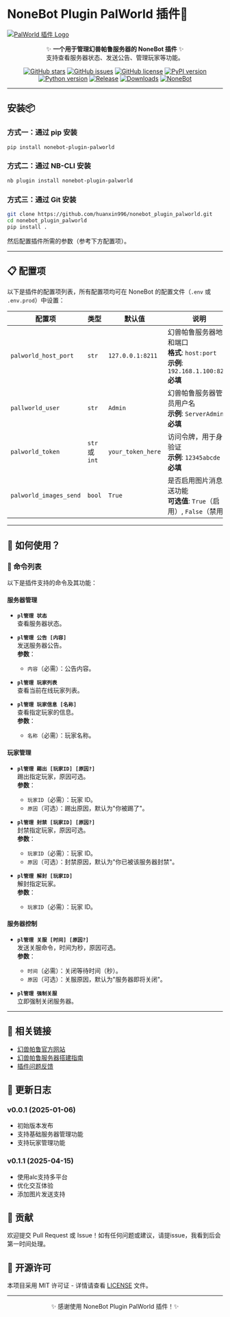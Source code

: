 <!-- markdownlint-disable MD033 -->

# NoneBot Plugin PalWorld 插件🌟

[![PalWorld 插件 Logo](https://raw.githubusercontent.com/huanxin996/nonebot_plugin_hx-yinying/main/.venv/hx_img.png)](https://blog.huanxinbot.com/)

<div align="center">

✨ **一个用于管理幻兽帕鲁服务器的 NoneBot 插件** ✨  
支持查看服务器状态、发送公告、管理玩家等功能。

</div>

<div align="center">

[![GitHub stars](https://img.shields.io/github/stars/huanxin996/nonebot_plugin_palworld?style=social)](https://github.com/huanxin996/nonebot_plugin_palworld)
[![GitHub issues](https://img.shields.io/github/issues/huanxin996/nonebot_plugin_palworld)](https://github.com/huanxin996/nonebot_plugin_palworld/issues)
[![GitHub license](https://img.shields.io/github/license/huanxin996/nonebot_plugin_palworld)](https://github.com/huanxin996/nonebot_plugin_palworld/blob/main/LICENSE)
[![PyPI version](https://img.shields.io/pypi/v/nonebot-plugin-palworld)](https://pypi.org/project/nonebot-plugin-palworld/)
[![Python version](https://img.shields.io/badge/python-3.8+-blue.svg)](https://www.python.org/)
[![Release](https://img.shields.io/github/v/release/huanxin996/nonebot_plugin_palworld?include_prereleases)](https://github.com/huanxin996/nonebot_plugin_palworld/releases)
[![Downloads](https://img.shields.io/pypi/dm/nonebot-plugin-palworld)](https://pypi.org/project/nonebot-plugin-palworld/)
[![NoneBot](https://img.shields.io/badge/NoneBot-2.0-brightgreen)](https://v2.nonebot.dev/)

</div>

---

## 安装📦

### 方式一：通过 pip 安装

```bash
pip install nonebot-plugin-palworld
```

### 方式二：通过 NB-CLI 安装

```bash
nb plugin install nonebot-plugin-palworld
```

### 方式三：通过 Git 安装

```bash
git clone https://github.com/huanxin996/nonebot_plugin_palworld.git
cd nonebot_plugin_palworld
pip install .
```

然后配置插件所需的参数（参考下方配置项）。

---

## 📋 配置项

以下是插件的配置项列表，所有配置项均可在 NoneBot 的配置文件（`.env` 或 `.env.prod`）中设置：

| 配置项 | 类型 | 默认值 | 说明 |
|------|------|------|------|
| `palworld_host_port` | `str` | `127.0.0.1:8211` | 幻兽帕鲁服务器地址和端口<br>**格式**: `host:port`<br>**示例**: `192.168.1.100:8211`<br>**必填** |
| `pallworld_user` | `str` | `Admin` | 幻兽帕鲁服务器管理员用户名<br>**示例**: `ServerAdmin`<br>**必填** |
| `palworld_token` | `str` 或 `int` | `your_token_here` | 访问令牌，用于身份验证<br>**示例**: `12345abcde`<br>**必填** |
| `palworld_images_send` | `bool` | `True` | 是否启用图片消息发送功能<br>**可选值**: `True`（启用）, `False`（禁用） |

---

## 🚀 如何使用？

### 📜 命令列表

以下是插件支持的命令及其功能：

#### **服务器管理**

- **`pl管理 状态`**  
  查看服务器状态。

- **`pl管理 公告 [内容]`**  
  发送服务器公告。  
  **参数**：  
  - `内容`（必需）：公告内容。

- **`pl管理 玩家列表`**  
  查看当前在线玩家列表。

- **`pl管理 玩家信息 [名称]`**  
  查看指定玩家的信息。  
  **参数**：  
  - `名称`（必需）：玩家名称。

#### **玩家管理**

- **`pl管理 踢出 [玩家ID] [原因?]`**  
  踢出指定玩家，原因可选。  
  **参数**：  
  - `玩家ID`（必需）：玩家 ID。  
  - `原因`（可选）：踢出原因，默认为"你被踢了"。

- **`pl管理 封禁 [玩家ID] [原因?]`**  
  封禁指定玩家，原因可选。  
  **参数**：  
  - `玩家ID`（必需）：玩家 ID。  
  - `原因`（可选）：封禁原因，默认为"你已被该服务器封禁"。

- **`pl管理 解封 [玩家ID]`**  
  解封指定玩家。  
  **参数**：  
  - `玩家ID`（必需）：玩家 ID。

#### **服务器控制**

- **`pl管理 关服 [时间] [原因?]`**  
  发送关服命令，时间为秒，原因可选。  
  **参数**：  
  - `时间`（必需）：关闭等待时间（秒）。  
  - `原因`（可选）：关服原因，默认为"服务器即将关闭"。

- **`pl管理 强制关服`**  
  立即强制关闭服务器。

---

## 🔗 相关链接

- [幻兽帕鲁官方网站](https://www.pocketpair.jp/palworld)
- [幻兽帕鲁服务器搭建指南](https://github.com/huanxin996/palworld-server-guide)
- [插件问题反馈](https://github.com/huanxin996/nonebot_plugin_palworld/issues)

## 📝 更新日志

### v0.0.1 (2025-01-06)

- 初始版本发布
- 支持基础服务器管理功能
- 支持玩家管理功能

### v0.1.1 (2025-04-15)

- 使用alc支持多平台
- 优化交互体验
- 添加图片发送支持

## 🤝 贡献

欢迎提交 Pull Request 或 Issue！如有任何问题或建议，请提issue，我看到后会第一时间处理。

## 📄 开源许可

本项目采用 MIT 许可证 - 详情请查看 [LICENSE](https://github.com/huanxin996/nonebot_plugin_palworld/blob/main/LICENSE) 文件。

---

<p align="center">✨ 感谢使用 NoneBot Plugin PalWorld 插件！✨</p>

<!-- markdownlint-restore -->